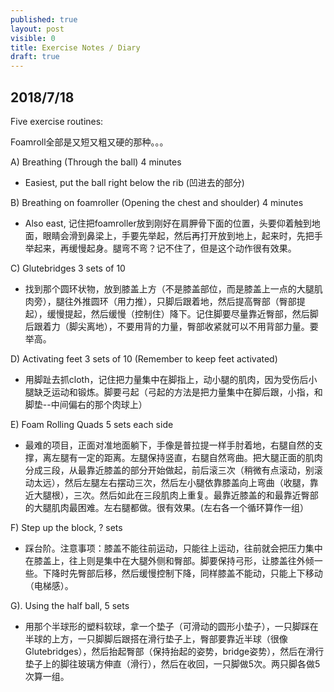 ```yaml
---
published: true
layout: post
visible: 0
title: Exercise Notes / Diary
draft: true
---
```

## 2018/7/18

Five exercise routines:

Foamroll全部是又短又粗又硬的那种。。。

A) Breathing (Through the ball) 4 minutes

- Easiest, put the ball right below the rib (凹进去的部分)

B) Breathing on foamroller (Opening the chest and shoulder) 4 minutes

- Also east, 记住把foamroller放到刚好在肩胛骨下面的位置，头要仰着触到地面，眼睛会滑到鼻梁上，手要先举起，然后再打开放到地上，起来时，先把手举起来，再缓慢起身。腿弯不弯？记不住了，但是这个动作很有效果。

C) Glutebridges 3 sets of 10

- 找到那个圆环状物，放到膝盖上方（不是膝盖部位，而是膝盖上一点的大腿肌肉旁），腿往外推圆环（用力推），只脚后跟着地，然后提高臀部（臀部提起），缓慢提起，然后缓慢（控制住）降下。记住脚要尽量靠近臀部，然后脚后跟着力（脚尖离地），不要用背的力量，臀部收紧就可以不用背部力量。要举高。

D) Activating feet 3 sets of 10 (Remember to keep feet activated)

- 用脚趾去抓cloth，记住把力量集中在脚指上，动小腿的肌肉，因为受伤后小腿缺乏运动和锻炼。脚要弓起（弓起的方法是把力量集中在脚后跟，小指，和脚垫--中间偏右的那个肉球上）

E) Foam Rolling Quads 5 sets each side

- 最难的项目，正面对准地面躺下，手像是普拉提一样手肘着地，右腿自然的支撑，离左腿有一定的距离。左腿保持竖直，右腿自然弯曲。把大腿正面的肌肉分成三段，从最靠近膝盖的部分开始做起，前后滚三次（稍微有点滚动，别滚动太远），然后左腿左右摆动三次，然后左小腿依靠膝盖向上弯曲（收腿，靠近大腿根），三次。然后如此在三段肌肉上重复。最靠近膝盖的和最靠近臀部的大腿肌肉最困难。左右腿都做。很有效果。(左右各一个循环算作一组）

F) Step up the block, ? sets

- 踩台阶。注意事项：膝盖不能往前运动，只能往上运动，往前就会把压力集中在膝盖上，往上则是集中在大腿外侧和臀部。脚要保持弓形，让膝盖往外倾一些。下降时先臀部后移，然后缓慢控制下降，同样膝盖不能动，只能上下移动（电梯感）。

G). Using the half ball, 5 sets

- 用那个半球形的塑料软球，拿一个垫子（可滑动的圆形小垫子），一只脚踩在半球的上方，一只脚脚后跟搭在滑行垫子上，臀部要靠近半球（很像Glutebridges），然后抬起臀部（保持抬起的姿势，bridge姿势），然后在滑行垫子上的脚往玻璃方伸直（滑行），然后在收回，一只脚做5次。两只脚各做5次算一组。

